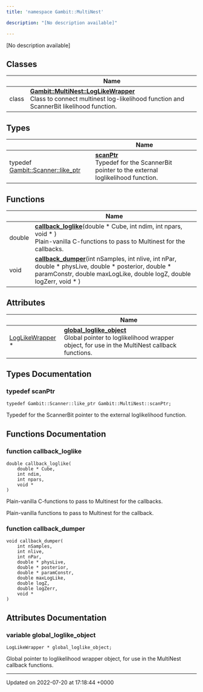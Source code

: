 ```yaml
---
title: 'namespace Gambit::MultiNest'

description: "[No description available]"

---
```







[No description available]

## Classes

|                | Name           |
| -------------- | -------------- |
| class | **[Gambit::MultiNest::LogLikeWrapper](/documentation/code/classes/classgambit_1_1multinest_1_1loglikewrapper/)** <br>Class to connect multinest log-likelihood function and ScannerBit likelihood function.  |

## Types

|                | Name           |
| -------------- | -------------- |
| typedef [Gambit::Scanner::like_ptr](/documentation/code/classes/classgambit_1_1scanner_1_1like__ptr/) | **[scanPtr](/documentation/code/namespaces/namespacegambit_1_1multinest/#typedef-scanptr)** <br>Typedef for the ScannerBit pointer to the external loglikelihood function.  |

## Functions

|                | Name           |
| -------------- | -------------- |
| double | **[callback_loglike](/documentation/code/namespaces/namespacegambit_1_1multinest/#function-callback-loglike)**(double * Cube, int ndim, int npars, void * )<br>Plain-vanilla C-functions to pass to Multinest for the callbacks.  |
| void | **[callback_dumper](/documentation/code/namespaces/namespacegambit_1_1multinest/#function-callback-dumper)**(int nSamples, int nlive, int nPar, double * physLive, double * posterior, double * paramConstr, double maxLogLike, double logZ, double logZerr, void * ) |

## Attributes

|                | Name           |
| -------------- | -------------- |
| [LogLikeWrapper](/documentation/code/classes/classgambit_1_1multinest_1_1loglikewrapper/) * | **[global_loglike_object](/documentation/code/namespaces/namespacegambit_1_1multinest/#variable-global-loglike-object)** <br>Global pointer to loglikelihood wrapper object, for use in the MultiNest callback functions.  |

## Types Documentation

### typedef scanPtr

```
typedef Gambit::Scanner::like_ptr Gambit::MultiNest::scanPtr;
```

Typedef for the ScannerBit pointer to the external loglikelihood function. 


## Functions Documentation

### function callback_loglike

```
double callback_loglike(
    double * Cube,
    int ndim,
    int npars,
    void * 
)
```

Plain-vanilla C-functions to pass to Multinest for the callbacks. 

Plain-vanilla functions to pass to Multinest for the callback. 


### function callback_dumper

```
void callback_dumper(
    int nSamples,
    int nlive,
    int nPar,
    double * physLive,
    double * posterior,
    double * paramConstr,
    double maxLogLike,
    double logZ,
    double logZerr,
    void * 
)
```



## Attributes Documentation

### variable global_loglike_object

```
LogLikeWrapper * global_loglike_object;
```

Global pointer to loglikelihood wrapper object, for use in the MultiNest callback functions. 




-------------------------------

Updated on 2022-07-20 at 17:18:44 +0000